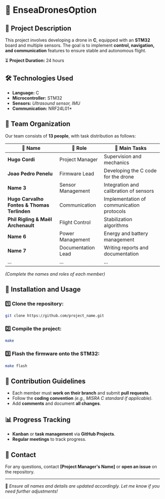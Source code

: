 # 🚁 EnseaDronesOption

## 📌 Project Description
This project involves developing a drone in **C**, equipped with an **STM32** board and multiple sensors. The goal is to implement **control, navigation, and communication** features to ensure stable and autonomous flight.

⏳ **Project Duration:** 24 hours

## 🛠️ Technologies Used
- **Language:** C
- **Microcontroller:** STM32
- **Sensors:** *Ultrasound sensor, IMU*
- **Communication:** NRF24L01*

## 👥 Team Organization
Our team consists of **13 people**, with task distribution as follows:

| 👤 Name | 🎯 Role | 📝 Main Tasks |
|---------|--------|--------------|
| **Hugo Cordi** | Project Manager | Supervision and mechanics |
| **Joao Pedro Penelu** | Firmware Lead | Developing the C code for the drone |
| **Name 3** | Sensor Management | Integration and calibration of sensors |
| **Hugo Carvalho Fontes & Thomas Terlinden** | Communication | Implementation of communication protocols |
| **Phil Rigling & Maël Archenault** | Flight Control | Stabilization algorithms |
| **Name 6** | Power Management | Energy and battery management |
| **Name 7** | Documentation Lead | Writing reports and documentation |
| ... | ... | ... |

*(Complete the names and roles of each member)*

## 🚀 Installation and Usage
### 1️⃣ Clone the repository:
```bash
git clone https://github.com/project_name.git
```

### 2️⃣ Compile the project:
```bash
make
```

### 3️⃣ Flash the firmware onto the STM32:
```bash
make flash
```

## 🤝 Contribution Guidelines
- Each member must **work on their branch** and submit **pull requests**.
- Follow the **coding convention** *(e.g., MISRA C standard if applicable).*
- Add **comments** and document **all changes**.

## 📊 Progress Tracking
- **Kanban** or **task management** via **GitHub Projects**.
- **Regular meetings** to track progress.

## 📩 Contact
For any questions, contact **[Project Manager's Name]** or **open an issue** on the repository.

---

🔧 *Ensure all names and details are updated accordingly. Let me know if you need further adjustments!*
